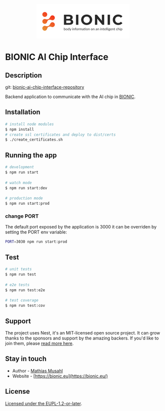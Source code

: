 <p align="center">
  <a href="https://bionic-h2020.eu/" target="blank"><img src="bionic_logo_header_grad.png" width="300" alt="BIONIC Logo" /></a>
</p>
  
# BIONIC AI Chip Interface

## Description

git: [bionic-ai-chip-interface-repository](https://git.opendfki.de:bionic/h2020/bionic-ai-chip-interface.git) 

Backend application to communicate with the AI chip in [BIONIC](https://bionic-h2020.eu/).

## Installation

```bash
# install node modules
$ npm install
# create ssl certificates and deploy to dist/certs
$ ./create_certificates.sh
```

## Running the app

```bash
# development
$ npm run start

# watch mode
$ npm run start:dev

# production mode
$ npm run start:prod
```

### change PORT

The default port exposed by the application is 3000 it can be overriden by setting the PORT env variable:

```bash
PORT=3030 npm run start:prod
```



## Test

```bash
# unit tests
$ npm run test

# e2e tests
$ npm run test:e2e

# test coverage
$ npm run test:cov
```

## Support

The project uses Nest, it's an MIT-licensed open source project. It can grow thanks to the sponsors and support by the amazing backers. If you'd like to join them, please [read more here](https://docs.nestjs.com/support).

## Stay in touch

- Author - [Mathias Musahl](https://www.mathiasmusahl.de)
- Website - [https://bionic.eu](https://bionic.eu/)
 
## License

  [Licensed under the EUPL-1.2-or-later](LICENSE). 
